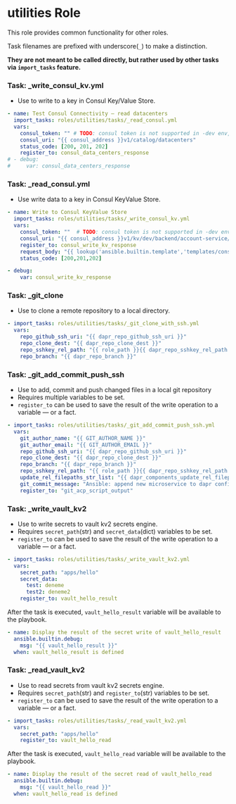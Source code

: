 # utilities Role

This role provides common functionality for other roles.

Task filenames are prefixed with underscore(`_`) to make a distinction.

**They are not meant to be called directly, but rather used by other tasks via `import_tasks` feature.**

### Task: \_write_consul_kv.yml

- Use to write to a key in Consul Key/Value Store.

```yml
- name: Test Consul Connectivity — read datacenters
  import_tasks: roles/utilities/tasks/_read_consul.yml
  vars:
    consul_token: "" # TODO: consul token is not supported in -dev env,
    consul_uri: "{{ consul_address }}v1/catalog/datacenters"
    status_code: [200, 201, 202]
    register_to: consul_data_centers_response
# - debug:
#     var: consul_data_centers_response
```

### Task: \_read_consul.yml

- Use write data to a key in Consul KeyValue Store.

```yml
- name: Write to Consul KeyValue Store
  import_tasks: roles/utilities/tasks/_write_consul_kv.yml
  vars:
    consul_token: ""  # TODO: consul token is not supported in -dev env,
    consul_uri: "{{ consul_address }}v1/kv/dev/backend/account-service/api" 
    register_to: consul_write_kv_response
    request_body: "{{ lookup('ansible.builtin.template','templates/consul-kv.json') }}"
    status_code: [200,201,202]

- debug:
    var: consul_write_kv_response
```

### Task: \_git_clone

- Use to clone a remote repository to a local directory.

```yml title="example usage"
- import_tasks: roles/utilities/tasks/_git_clone_with_ssh.yml
  vars:
    repo_github_ssh_uri: "{{ dapr_repo_github_ssh_uri }}"
    repo_clone_dest: "{{ dapr_repo_clone_dest }}"
    repo_sshkey_rel_path: "{{ role_path }}{{ dapr_repo_sshkey_rel_path }}"
    repo_branch: "{{ dapr_repo_branch }}"
```

### Task: \_git_add_commit_push_ssh

- Use to add, commit and push changed files in a local git repository
- Requires multiple variables to be set.
- `register_to` can be used to save the result of the write operation to a variable — or a fact.

```yml title="example usage"
- import_tasks: roles/utilities/tasks/_git_add_commit_push_ssh.yml
  vars:
    git_author_name: "{{ GIT_AUTHOR_NAME }}"
    git_author_email: "{{ GIT_AUTHOR_EMAIL }}"
    repo_github_ssh_uri: "{{ dapr_repo_github_ssh_uri }}"
    repo_clone_dest: "{{ dapr_repo_clone_dest }}"
    repo_branch: "{{ dapr_repo_branch }}"
    repo_sshkey_rel_path: "{{ role_path }}{{ dapr_repo_sshkey_rel_path }}"
    update_rel_filepaths_str_list: "{{ dapr_components_update_rel_filepaths }}"
    git_commit_message: "Ansible: append new microservice to dapr configs"
    register_to: "git_acp_script_output"
```

### Task: \_write_vault_kv2

- Use to write secrets to vault kv2 secrets engine.
- Requires `secret_path`(str) and `secret_data`(dict) variables to be set.
- `register_to` can be used to save the result of the write operation to a variable — or a fact.

```yml
- import_tasks: roles/utilities/tasks/_write_vault_kv2.yml
  vars:
    secret_path: "apps/hello"
    secret_data:
      test: deneme
      test2: deneme2
    register_to: vault_hello_result
```

After the task is executed, `vault_hello_result` variable will be available to the playbook.

```yml
- name: Display the result of the secret write of vault_hello_result
  ansible.builtin.debug:
    msg: "{{ vault_hello_result }}"
  when: vault_hello_result is defined
```

### Task: \_read_vault_kv2

- Use to read secrets from vault kv2 secrets engine.
- Requires `secret_path`(str) and `register_to`(str) variables to be set.
- `register_to` can be used to save the result of the write operation to a variable — or a fact.

```yml
- import_tasks: roles/utilities/tasks/_read_vault_kv2.yml
  vars:
    secret_path: "apps/hello"
    register_to: vault_hello_read
```

After the task is executed, `vault_hello_read` variable will be available to the playbook.

```yml
- name: Display the result of the secret read of vault_hello_read
  ansible.builtin.debug:
    msg: "{{ vault_hello_read }}"
  when: vault_hello_read is defined
```
